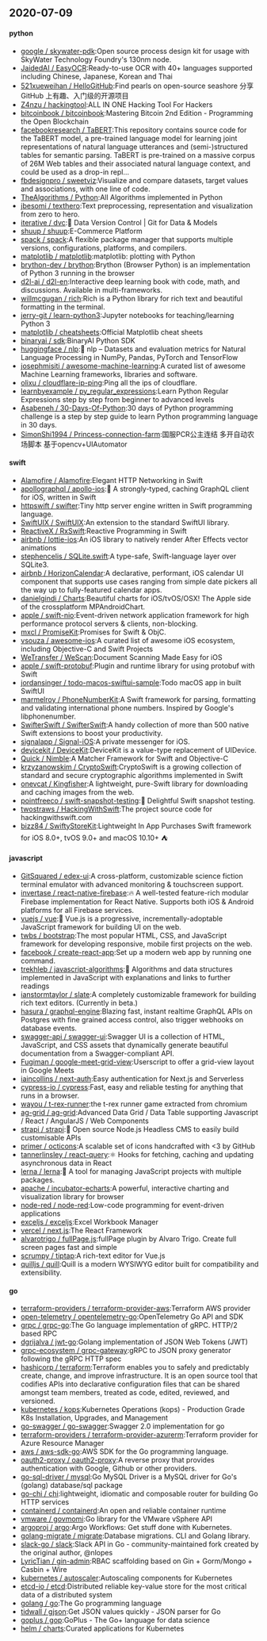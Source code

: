 ## 2020-07-09

#### python
* [google / skywater-pdk](https://github.com/google/skywater-pdk):Open source process design kit for usage with SkyWater Technology Foundry's 130nm node.
* [JaidedAI / EasyOCR](https://github.com/JaidedAI/EasyOCR):Ready-to-use OCR with 40+ languages supported including Chinese, Japanese, Korean and Thai
* [521xueweihan / HelloGitHub](https://github.com/521xueweihan/HelloGitHub):Find pearls on open-source seashore 分享 GitHub 上有趣、入门级的开源项目
* [Z4nzu / hackingtool](https://github.com/Z4nzu/hackingtool):ALL IN ONE Hacking Tool For Hackers
* [bitcoinbook / bitcoinbook](https://github.com/bitcoinbook/bitcoinbook):Mastering Bitcoin 2nd Edition - Programming the Open Blockchain
* [facebookresearch / TaBERT](https://github.com/facebookresearch/TaBERT):This repository contains source code for the TaBERT model, a pre-trained language model for learning joint representations of natural language utterances and (semi-)structured tables for semantic parsing. TaBERT is pre-trained on a massive corpus of 26M Web tables and their associated natural language context, and could be used as a drop-in repl…
* [fbdesignpro / sweetviz](https://github.com/fbdesignpro/sweetviz):Visualize and compare datasets, target values and associations, with one line of code.
* [TheAlgorithms / Python](https://github.com/TheAlgorithms/Python):All Algorithms implemented in Python
* [jbesomi / texthero](https://github.com/jbesomi/texthero):Text preprocessing, representation and visualization from zero to hero.
* [iterative / dvc](https://github.com/iterative/dvc):🦉
Data Version Control | Git for Data & Models
* [shuup / shuup](https://github.com/shuup/shuup):E-Commerce Platform
* [spack / spack](https://github.com/spack/spack):A flexible package manager that supports multiple versions, configurations, platforms, and compilers.
* [matplotlib / matplotlib](https://github.com/matplotlib/matplotlib):matplotlib: plotting with Python
* [brython-dev / brython](https://github.com/brython-dev/brython):Brython (Browser Python) is an implementation of Python 3 running in the browser
* [d2l-ai / d2l-en](https://github.com/d2l-ai/d2l-en):Interactive deep learning book with code, math, and discussions. Available in multi-frameworks.
* [willmcgugan / rich](https://github.com/willmcgugan/rich):Rich is a Python library for rich text and beautiful formatting in the terminal.
* [jerry-git / learn-python3](https://github.com/jerry-git/learn-python3):Jupyter notebooks for teaching/learning Python 3
* [matplotlib / cheatsheets](https://github.com/matplotlib/cheatsheets):Official Matplotlib cheat sheets
* [binaryai / sdk](https://github.com/binaryai/sdk):BinaryAI Python SDK
* [huggingface / nlp](https://github.com/huggingface/nlp):🤗
nlp – Datasets and evaluation metrics for Natural Language Processing in NumPy, Pandas, PyTorch and TensorFlow
* [josephmisiti / awesome-machine-learning](https://github.com/josephmisiti/awesome-machine-learning):A curated list of awesome Machine Learning frameworks, libraries and software.
* [olixu / cloudflare-ip-ping](https://github.com/olixu/cloudflare-ip-ping):Ping all the ips of cloudflare.
* [learnbyexample / py_regular_expressions](https://github.com/learnbyexample/py_regular_expressions):Learn Python Regular Expressions step by step from beginner to advanced levels
* [Asabeneh / 30-Days-Of-Python](https://github.com/Asabeneh/30-Days-Of-Python):30 days of Python programming challenge is a step by step guide to learn Python programming language in 30 days.
* [SimonShi1994 / Princess-connection-farm](https://github.com/SimonShi1994/Princess-connection-farm):国服PCR公主连结 多开自动农场脚本 基于opencv+UIAutomator

#### swift
* [Alamofire / Alamofire](https://github.com/Alamofire/Alamofire):Elegant HTTP Networking in Swift
* [apollographql / apollo-ios](https://github.com/apollographql/apollo-ios):📱
A strongly-typed, caching GraphQL client for iOS, written in Swift
* [httpswift / swifter](https://github.com/httpswift/swifter):Tiny http server engine written in Swift programming language.
* [SwiftUIX / SwiftUIX](https://github.com/SwiftUIX/SwiftUIX):An extension to the standard SwiftUI library.
* [ReactiveX / RxSwift](https://github.com/ReactiveX/RxSwift):Reactive Programming in Swift
* [airbnb / lottie-ios](https://github.com/airbnb/lottie-ios):An iOS library to natively render After Effects vector animations
* [stephencelis / SQLite.swift](https://github.com/stephencelis/SQLite.swift):A type-safe, Swift-language layer over SQLite3.
* [airbnb / HorizonCalendar](https://github.com/airbnb/HorizonCalendar):A declarative, performant, iOS calendar UI component that supports use cases ranging from simple date pickers all the way up to fully-featured calendar apps.
* [danielgindi / Charts](https://github.com/danielgindi/Charts):Beautiful charts for iOS/tvOS/OSX! The Apple side of the crossplatform MPAndroidChart.
* [apple / swift-nio](https://github.com/apple/swift-nio):Event-driven network application framework for high performance protocol servers & clients, non-blocking.
* [mxcl / PromiseKit](https://github.com/mxcl/PromiseKit):Promises for Swift & ObjC.
* [vsouza / awesome-ios](https://github.com/vsouza/awesome-ios):A curated list of awesome iOS ecosystem, including Objective-C and Swift Projects
* [WeTransfer / WeScan](https://github.com/WeTransfer/WeScan):Document Scanning Made Easy for iOS
* [apple / swift-protobuf](https://github.com/apple/swift-protobuf):Plugin and runtime library for using protobuf with Swift
* [jordansinger / todo-macos-swiftui-sample](https://github.com/jordansinger/todo-macos-swiftui-sample):Todo macOS app in built SwiftUI
* [marmelroy / PhoneNumberKit](https://github.com/marmelroy/PhoneNumberKit):A Swift framework for parsing, formatting and validating international phone numbers. Inspired by Google's libphonenumber.
* [SwifterSwift / SwifterSwift](https://github.com/SwifterSwift/SwifterSwift):A handy collection of more than 500 native Swift extensions to boost your productivity.
* [signalapp / Signal-iOS](https://github.com/signalapp/Signal-iOS):A private messenger for iOS.
* [devicekit / DeviceKit](https://github.com/devicekit/DeviceKit):DeviceKit is a value-type replacement of UIDevice.
* [Quick / Nimble](https://github.com/Quick/Nimble):A Matcher Framework for Swift and Objective-C
* [krzyzanowskim / CryptoSwift](https://github.com/krzyzanowskim/CryptoSwift):CryptoSwift is a growing collection of standard and secure cryptographic algorithms implemented in Swift
* [onevcat / Kingfisher](https://github.com/onevcat/Kingfisher):A lightweight, pure-Swift library for downloading and caching images from the web.
* [pointfreeco / swift-snapshot-testing](https://github.com/pointfreeco/swift-snapshot-testing):📸
Delightful Swift snapshot testing.
* [twostraws / HackingWithSwift](https://github.com/twostraws/HackingWithSwift):The project source code for hackingwithswift.com
* [bizz84 / SwiftyStoreKit](https://github.com/bizz84/SwiftyStoreKit):Lightweight In App Purchases Swift framework for iOS 8.0+, tvOS 9.0+ and macOS 10.10+
⛺

#### javascript
* [GitSquared / edex-ui](https://github.com/GitSquared/edex-ui):A cross-platform, customizable science fiction terminal emulator with advanced monitoring & touchscreen support.
* [invertase / react-native-firebase](https://github.com/invertase/react-native-firebase):🔥
A well-tested feature-rich modular Firebase implementation for React Native. Supports both iOS & Android platforms for all Firebase services.
* [vuejs / vue](https://github.com/vuejs/vue):🖖
Vue.js is a progressive, incrementally-adoptable JavaScript framework for building UI on the web.
* [twbs / bootstrap](https://github.com/twbs/bootstrap):The most popular HTML, CSS, and JavaScript framework for developing responsive, mobile first projects on the web.
* [facebook / create-react-app](https://github.com/facebook/create-react-app):Set up a modern web app by running one command.
* [trekhleb / javascript-algorithms](https://github.com/trekhleb/javascript-algorithms):📝
Algorithms and data structures implemented in JavaScript with explanations and links to further readings
* [ianstormtaylor / slate](https://github.com/ianstormtaylor/slate):A completely customizable framework for building rich text editors. (Currently in beta.)
* [hasura / graphql-engine](https://github.com/hasura/graphql-engine):Blazing fast, instant realtime GraphQL APIs on Postgres with fine grained access control, also trigger webhooks on database events.
* [swagger-api / swagger-ui](https://github.com/swagger-api/swagger-ui):Swagger UI is a collection of HTML, JavaScript, and CSS assets that dynamically generate beautiful documentation from a Swagger-compliant API.
* [Fugiman / google-meet-grid-view](https://github.com/Fugiman/google-meet-grid-view):Userscript to offer a grid-view layout in Google Meets
* [iaincollins / next-auth](https://github.com/iaincollins/next-auth):Easy authentication for Next.js and Serverless
* [cypress-io / cypress](https://github.com/cypress-io/cypress):Fast, easy and reliable testing for anything that runs in a browser.
* [wayou / t-rex-runner](https://github.com/wayou/t-rex-runner):the t-rex runner game extracted from chromium
* [ag-grid / ag-grid](https://github.com/ag-grid/ag-grid):Advanced Data Grid / Data Table supporting Javascript / React / AngularJS / Web Components
* [strapi / strapi](https://github.com/strapi/strapi):🚀
Open source Node.js Headless CMS to easily build customisable APIs
* [primer / octicons](https://github.com/primer/octicons):A scalable set of icons handcrafted with <3 by GitHub
* [tannerlinsley / react-query](https://github.com/tannerlinsley/react-query):⚛️
Hooks for fetching, caching and updating asynchronous data in React
* [lerna / lerna](https://github.com/lerna/lerna):🐉
A tool for managing JavaScript projects with multiple packages.
* [apache / incubator-echarts](https://github.com/apache/incubator-echarts):A powerful, interactive charting and visualization library for browser
* [node-red / node-red](https://github.com/node-red/node-red):Low-code programming for event-driven applications
* [exceljs / exceljs](https://github.com/exceljs/exceljs):Excel Workbook Manager
* [vercel / next.js](https://github.com/vercel/next.js):The React Framework
* [alvarotrigo / fullPage.js](https://github.com/alvarotrigo/fullPage.js):fullPage plugin by Alvaro Trigo. Create full screen pages fast and simple
* [scrumpy / tiptap](https://github.com/scrumpy/tiptap):A rich-text editor for Vue.js
* [quilljs / quill](https://github.com/quilljs/quill):Quill is a modern WYSIWYG editor built for compatibility and extensibility.

#### go
* [terraform-providers / terraform-provider-aws](https://github.com/terraform-providers/terraform-provider-aws):Terraform AWS provider
* [open-telemetry / opentelemetry-go](https://github.com/open-telemetry/opentelemetry-go):OpenTelemetry Go API and SDK
* [grpc / grpc-go](https://github.com/grpc/grpc-go):The Go language implementation of gRPC. HTTP/2 based RPC
* [dgrijalva / jwt-go](https://github.com/dgrijalva/jwt-go):Golang implementation of JSON Web Tokens (JWT)
* [grpc-ecosystem / grpc-gateway](https://github.com/grpc-ecosystem/grpc-gateway):gRPC to JSON proxy generator following the gRPC HTTP spec
* [hashicorp / terraform](https://github.com/hashicorp/terraform):Terraform enables you to safely and predictably create, change, and improve infrastructure. It is an open source tool that codifies APIs into declarative configuration files that can be shared amongst team members, treated as code, edited, reviewed, and versioned.
* [kubernetes / kops](https://github.com/kubernetes/kops):Kubernetes Operations (kops) - Production Grade K8s Installation, Upgrades, and Management
* [go-swagger / go-swagger](https://github.com/go-swagger/go-swagger):Swagger 2.0 implementation for go
* [terraform-providers / terraform-provider-azurerm](https://github.com/terraform-providers/terraform-provider-azurerm):Terraform provider for Azure Resource Manager
* [aws / aws-sdk-go](https://github.com/aws/aws-sdk-go):AWS SDK for the Go programming language.
* [oauth2-proxy / oauth2-proxy](https://github.com/oauth2-proxy/oauth2-proxy):A reverse proxy that provides authentication with Google, Github or other providers.
* [go-sql-driver / mysql](https://github.com/go-sql-driver/mysql):Go MySQL Driver is a MySQL driver for Go's (golang) database/sql package
* [go-chi / chi](https://github.com/go-chi/chi):lightweight, idiomatic and composable router for building Go HTTP services
* [containerd / containerd](https://github.com/containerd/containerd):An open and reliable container runtime
* [vmware / govmomi](https://github.com/vmware/govmomi):Go library for the VMware vSphere API
* [argoproj / argo](https://github.com/argoproj/argo):Argo Workflows: Get stuff done with Kubernetes.
* [golang-migrate / migrate](https://github.com/golang-migrate/migrate):Database migrations. CLI and Golang library.
* [slack-go / slack](https://github.com/slack-go/slack):Slack API in Go - community-maintained fork created by the original author, @nlopes
* [LyricTian / gin-admin](https://github.com/LyricTian/gin-admin):RBAC scaffolding based on Gin + Gorm/Mongo + Casbin + Wire
* [kubernetes / autoscaler](https://github.com/kubernetes/autoscaler):Autoscaling components for Kubernetes
* [etcd-io / etcd](https://github.com/etcd-io/etcd):Distributed reliable key-value store for the most critical data of a distributed system
* [golang / go](https://github.com/golang/go):The Go programming language
* [tidwall / gjson](https://github.com/tidwall/gjson):Get JSON values quickly - JSON parser for Go
* [goplus / gop](https://github.com/goplus/gop):GoPlus - The Go+ language for data science
* [helm / charts](https://github.com/helm/charts):Curated applications for Kubernetes
